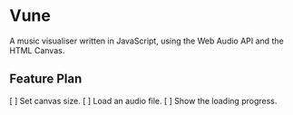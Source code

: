 # Vune

A music visualiser written in JavaScript, using the Web Audio API and the HTML Canvas.

## Feature Plan

[ ] Set canvas size.
[ ] Load an audio file.
[ ] Show the loading progress.

